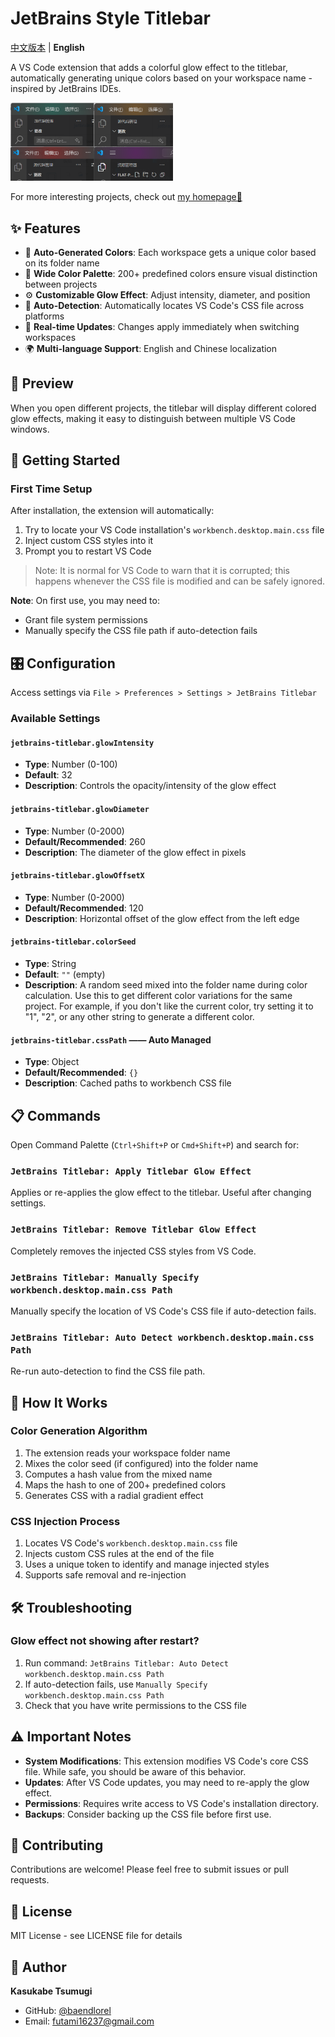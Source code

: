 # JetBrains Style Titlebar

[中文版本](README.zh-cn.md) | **English**

A VS Code extension that adds a colorful glow effect to the titlebar, automatically generating unique colors based on your workspace name - inspired by JetBrains IDEs.

<img src="https://raw.githubusercontent.com/baendlorel/jetbrains-titlebar/main/assets/example.png" width="260px">

For more interesting projects, check out [my homepage💛](https://baendlorel.github.io)

## ✨ Features

- 🎨 **Auto-Generated Colors**: Each workspace gets a unique color based on its folder name
- 🌈 **Wide Color Palette**: 200+ predefined colors ensure visual distinction between projects
- ⚙️ **Customizable Glow Effect**: Adjust intensity, diameter, and position
- 🚀 **Auto-Detection**: Automatically locates VS Code's CSS file across platforms
- 🔄 **Real-time Updates**: Changes apply immediately when switching workspaces
- 🌍 **Multi-language Support**: English and Chinese localization

## 📸 Preview

When you open different projects, the titlebar will display different colored glow effects, making it easy to distinguish between multiple VS Code windows.

## 🚀 Getting Started

### First Time Setup

After installation, the extension will automatically:

1. Try to locate your VS Code installation's `workbench.desktop.main.css` file
2. Inject custom CSS styles into it
3. Prompt you to restart VS Code

> Note: It is normal for VS Code to warn that it is corrupted; this happens whenever the CSS file is modified and can be safely ignored.

**Note**: On first use, you may need to:

- Grant file system permissions
- Manually specify the CSS file path if auto-detection fails

## 🎛️ Configuration

Access settings via `File > Preferences > Settings > JetBrains Titlebar`

### Available Settings

#### `jetbrains-titlebar.glowIntensity`

- **Type**: Number (0-100)
- **Default**: 32
- **Description**: Controls the opacity/intensity of the glow effect

#### `jetbrains-titlebar.glowDiameter`

- **Type**: Number (0-2000)
- **Default/Recommended**: 260
- **Description**: The diameter of the glow effect in pixels

#### `jetbrains-titlebar.glowOffsetX`

- **Type**: Number (0-2000)
- **Default/Recommended**: 120
- **Description**: Horizontal offset of the glow effect from the left edge

#### `jetbrains-titlebar.colorSeed`

- **Type**: String
- **Default**: `""` (empty)
- **Description**: A random seed mixed into the folder name during color calculation. Use this to get different color variations for the same project. For example, if you don't like the current color, try setting it to "1", "2", or any other string to generate a different color.

#### `jetbrains-titlebar.cssPath` —— Auto Managed

- **Type**: Object
- **Default/Recommended**: `{}`
- **Description**: Cached paths to workbench CSS file

## 📋 Commands

Open Command Palette (`Ctrl+Shift+P` or `Cmd+Shift+P`) and search for:

### `JetBrains Titlebar: Apply Titlebar Glow Effect`

Applies or re-applies the glow effect to the titlebar. Useful after changing settings.

### `JetBrains Titlebar: Remove Titlebar Glow Effect`

Completely removes the injected CSS styles from VS Code.

### `JetBrains Titlebar: Manually Specify workbench.desktop.main.css Path`

Manually specify the location of VS Code's CSS file if auto-detection fails.

### `JetBrains Titlebar: Auto Detect workbench.desktop.main.css Path`

Re-run auto-detection to find the CSS file path.

## 🔧 How It Works

### Color Generation Algorithm

1. The extension reads your workspace folder name
2. Mixes the color seed (if configured) into the folder name
3. Computes a hash value from the mixed name
4. Maps the hash to one of 200+ predefined colors
5. Generates CSS with a radial gradient effect

### CSS Injection Process

1. Locates VS Code's `workbench.desktop.main.css` file
2. Injects custom CSS rules at the end of the file
3. Uses a unique token to identify and manage injected styles
4. Supports safe removal and re-injection

## 🛠️ Troubleshooting

### Glow effect not showing after restart?

1. Run command: `JetBrains Titlebar: Auto Detect workbench.desktop.main.css Path`
2. If auto-detection fails, use `Manually Specify workbench.desktop.main.css Path`
3. Check that you have write permissions to the CSS file

## ⚠️ Important Notes

- **System Modifications**: This extension modifies VS Code's core CSS file. While safe, you should be aware of this behavior.
- **Updates**: After VS Code updates, you may need to re-apply the glow effect.
- **Permissions**: Requires write access to VS Code's installation directory.
- **Backups**: Consider backing up the CSS file before first use.

## 🤝 Contributing

Contributions are welcome! Please feel free to submit issues or pull requests.

## 📄 License

MIT License - see LICENSE file for details

## 👤 Author

**Kasukabe Tsumugi**

- GitHub: [@baendlorel](https://github.com/baendlorel)
- Email: futami16237@gmail.com
